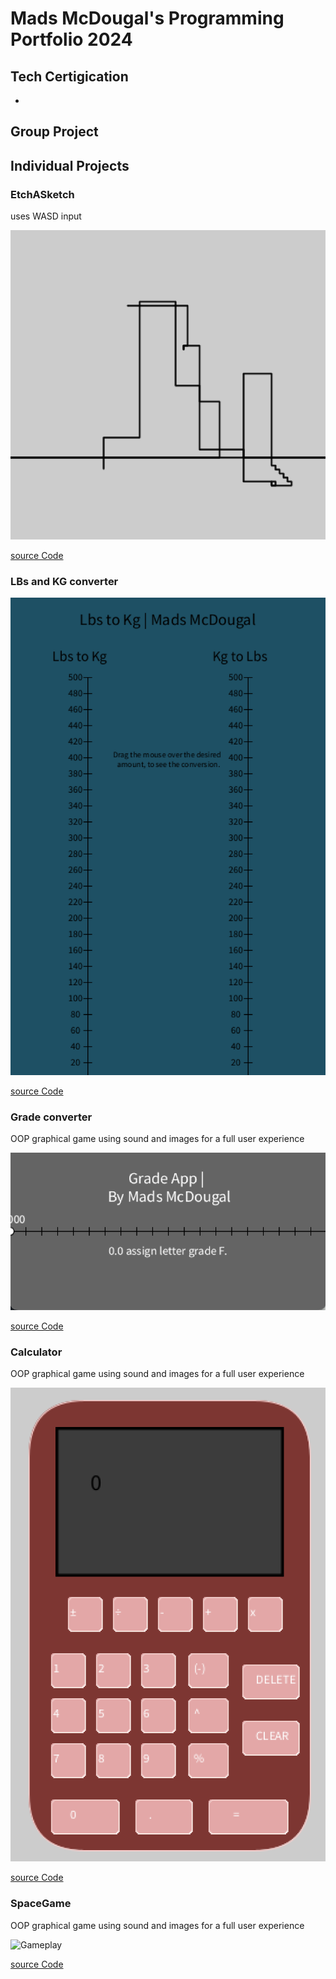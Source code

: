 # Mads McDougal's Programming Portfolio 2024 
## Tech Certigication
*

## Group Project

## Individual Projects

### EtchASketch
uses WASD input

![Gameplay](https://github.com/olmpyia/programmingportfolio/blob/main/images/Screenshot%202024-02-02%20at%2011.22.16%20AM.png)

[source Code](https://github.com/olmpyia/programmingportfolio/blob/main/src/etchASketch.zip)

### LBs and KG converter
![Conversion](https://github.com/olmpyia/programmingportfolio/blob/main/images/Screenshot%202024-02-02%20at%2011.12.52%20AM.png)

[source Code](https://github.com/olmpyia/programmingportfolio/blob/main/src/lbs_to_kg.zip)

### Grade converter
OOP graphical game using sound and images for a full user experience 

![Gameplay](https://github.com/olmpyia/programmingportfolio/blob/main/images/Screenshot%202024-02-02%20at%2011.17.12%20AM.png)

[source Code](https://github.com/olmpyia/programmingportfolio/blob/main/src/grades.zip)

### Calculator
OOP graphical game using sound and images for a full user experience 

![Gameplay](https://github.com/olmpyia/programmingportfolio/blob/main/images/Screenshot%202024-02-02%20at%2011.26.10%20AM.png)

[source Code]()

### SpaceGame
OOP graphical game using sound and images for a full user experience 

![Gameplay]()

[source Code]()

